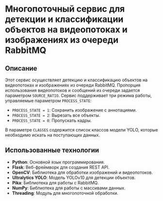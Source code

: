 # Многопоточный сервис для детекции и классификации объектов на видеопотоках и изображениях из очереди RabbitMQ

## Описание

Этот сервис осуществляет детекцию и классификацию объектов на видеопотоках и изображениях из очереди RabbitMQ. Пропорция использования видеопотоков и сообщений из очереди задается параметром `SOURCE_RATIO`. Сервис поддерживает три режима работы, управляемые параметром `PROCESS_STATE`:
- `PROCESS_STATE = 1`: Сохранить изображение с аннотациями.
- `PROCESS_STATE = 2`: Вырезать все объекты.
- `PROCESS_STATE = 0`: Пропускать кадры.

В параметре `CLASSES` содержится список классов модели YOLO, которые необходимо искать на поступающих данных.

## Использованные технологии

- **Python**: Основной язык программирования.
- **Flask**: Веб-фреймворк для создания REST API.
- **OpenCV**: Библиотека для обработки изображений и видеопотоков.
- **Ultralytics YOLO**: Модель YOLOv10 для детекции объектов.
- **Pika**: Библиотека для работы с RabbitMQ.
- **NumPy**: Библиотека для работы с массивами данных.
- **Threading**: Модуль для многопоточной обработки.
